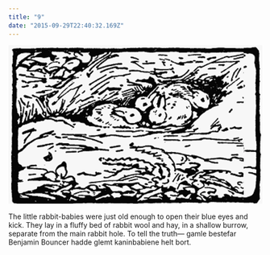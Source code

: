 ```yaml
---
title: "9"
date: "2015-09-29T22:40:32.169Z"
---
```


![Geir Gliser'n Grevling & Herr Havre Rev](./image009.3.png)

The little rabbit-babies were just old enough to open their blue eyes and kick. They lay in a fluffy bed of rabbit wool and hay, in a shallow burrow, separate from the main rabbit hole. To tell the truth— gamle bestefar Benjamin Bouncer hadde glemt kaninbabiene helt bort.

